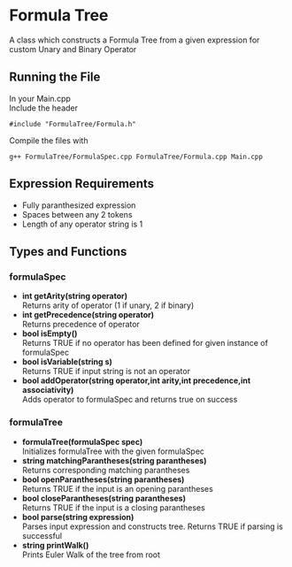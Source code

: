 # Formula Tree
A class which constructs a Formula Tree from a given expression for custom Unary and Binary Operator

## Running the File
In your Main.cpp<br>
Include the header<br>
```
#include "FormulaTree/Formula.h"
```
Compile the files with<br>
```
g++ FormulaTree/FormulaSpec.cpp FormulaTree/Formula.cpp Main.cpp
```

## Expression Requirements
* Fully paranthesized expression
* Spaces between any 2 tokens
* Length of any operator string is 1

## Types and Functions
### formulaSpec
* **int getArity(string operator)**  
Returns arity of operator (1 if unary, 2 if binary)  
* **int getPrecedence(string operator)**  
Returns precedence of operator  
* **bool isEmpty()**  
Returns TRUE if no operator has been defined for given instance of formulaSpec  
* **bool isVariable(string s)**  
Returns TRUE if input string is not an operator  
* **bool addOperator(string operator,int arity,int precedence,int associativity)**  
Adds operator to formulaSpec and returns true on success  
### formulaTree  
* **formulaTree(formulaSpec spec)**  
Initializes formulaTree with the given formulaSpec  
* **string matchingParantheses(string parantheses)**  
Returns corresponding matching parantheses  
* **bool openParantheses(string parantheses)**  
Returns TRUE if the input is an opening parantheses  
* **bool closeParantheses(string parantheses)**  
Returns TRUE if the input is a closing parantheses  
* **bool parse(string expression)**  
Parses input expression and constructs tree. Returns TRUE if parsing is successful  
* **string printWalk()**  
Prints Euler Walk of the tree from root  
